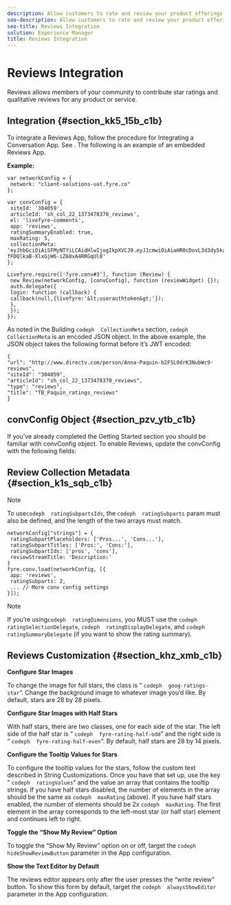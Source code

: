 ```yaml
---
description: Allow customers to rate and review your product offerings.
seo-description: Allow customers to rate and review your product offerings.
seo-title: Reviews Integration
solution: Experience Manager
title: Reviews Integration
---
```


# Reviews Integration

Reviews allows members of your community to contribute star ratings and qualitative reviews for any product or service.

## Integration {#section_kk5_15b_c1b}

To integrate a Reviews App, follow the procedure for Integrating a Conversation App. See [](c_implement_a_conversation_app.md#concept_zvy_c3c_tbb). The following is an example of an embedded Reviews App.

**Example:**

```
var networkConfig = { 
 network: "client-solutions-uat.fyre.co" 
}; 
 
var convConfig = { 
 siteId: '304059', 
 articleId: 'sh_col_22_1373478370_reviews', 
 el: 'livefyre-comments', 
 app: 'reviews', 
 ratingSummaryEnabled: true, 
 maxRating: 5, 
 collectionMeta: 'eyJhbGciOiAiSFMyNTYiLCAidHlwIjogIkpXVCJ9.eyJ1cmwiOiAiaHR0cDovL3d3dy5kaXJlY3R2LmNvbS9wZXJzb24vQW5uYS1QYXF1aW4tYjJGU0wwZHJLM051YldjOS1yZXZpZXdzIiwgInNpdGVJZCI6ICIzMDQwNTkiLCAiYXJ0aWNsZUlkIjogInNoX2NvbF8yMl8xMzczNDc4MzcwX3Jldmlld3MiLCAidHlwZSI6ICJyZXZpZXdzIiwgInRpdGxlIjogIlRCX1BhcXVpbl9yYXRpbmdzX3Jldmlld3MifQ.hes3KMwygCG-fFDQlkaB-XlxGjW6-iZ68xA4RRGqUl0' 
}; 
 
Livefyre.require(['fyre.conv#3'], function (Review) { 
 new Review(networkConfig, [convConfig], function (reviewWidget) {}); 
 auth.delegate({ 
 login: function (callback) { 
 callback(null,{livefyre:'&lt;userauthtoken&gt;'}); 
 }, 
 }); 
});
```
As noted in the Building `codeph  CollectionMeta` section, `codeph  CollectionMeta` is an encoded JSON object. In the above example, the JSON object takes the following format before it’s JWT encoded:

```
{ 
"url": "http://www.directv.com/person/Anna-Paquin-b2FSL0drK3NubWc9-reviews", 
"siteId": "304059", 
"articleId": "sh_col_22_1373478370_reviews", 
"type": "reviews", 
"title": "TB_Paquin_ratings_reviews" 
}
```
## convConfig Object {#section_pzv_ytb_c1b}

If you’ve already completed the Getting Started section you should be familiar with convConfig object. To enable Reviews, update the convConfig with the following fields:

## Review Collection Metadata {#section_k1s_sqb_c1b}

>[!NOTE]
>
>To use`codeph  ratingSubpartsIds`, the `codeph  ratingSubparts` param must also be defined, and the length of the two arrays must match.
```
networkConfig["strings"] = { 
 ratingSubpartPlaceholders: ['Pros...', 'Cons...'], 
 ratingSubpartTitles: ['Pros:', 'Cons:'], 
 ratingSubpartIds: ['pros', 'cons'], 
 reviewStreamTitle: 'Description:' 
} 
fyre.conv.load(networkConfig, [{ 
 app: 'reviews', 
 ratingSubparts: 2, 
 ... // More conv config settings 
}]);
```
>[!NOTE]
>
>If you’re using`codeph  ratingDimensions`, you MUST use the `codeph  ratingSelectionDelegate`, `codeph  ratingDisplayDelegate`, and `codeph  ratingSummaryDelegate` (if you want to show the rating summary).
## Reviews Customization {#section_khz_xmb_c1b}

**Configure Star Images**

To change the image for full stars, the class is “ `codeph  goog-ratings-star`“. Change the background image to whatever image you’d like. By default, stars are 28 by 28 pixels.

**Configure Star Images with Half Stars**

With half stars, there are two classes, one for each side of the star. The left side of the half star is “ `codeph  fyre-rating-half-odd`” and the right side is “ `codeph  fyre-rating-half-even`“. By default, half stars are 28 by 14 pixels.

**Configure the Tooltip Values for Stars**

To configure the tooltip values for the stars, follow the custom text described in String Customizations. Once you have that set up, use the key “ `codeph  ratingValues`” and the value an array that contains the tooltip strings. If you have half stars disabled, the number of elements in the array should be the same as `codeph  maxRating` (above). If you have half stars enabled, the number of elements should be 2x `codeph  maxRating`. The first element in the array corresponds to the left-most star (or half star) element and continues left to right.

**Toggle the “Show My Review” Option**

To toggle the “Show My Review” option on or off, target the `codeph  hideShowReviewButton` parameter in the App configuration.

**Show the Text Editor by Default**

The reviews editor appears only after the user presses the “write review” button. To show this form by default, target the `codeph  alwaysShowEditor` parameter in the App configuration.

